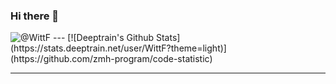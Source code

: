 ### Hi there 👋

<img src="https://count.getloli.com/get/@WittF?theme=rule34" alt="@WittF" />
---
[![Deeptrain's Github Stats](https://stats.deeptrain.net/user/WittF?theme=light)](https://github.com/zmh-program/code-statistic)

---
<!--
**WittF/WittF** is a ✨ _special_ ✨ repository because its `README.md` (this file) appears on your GitHub profile.

Here are some ideas to get you started:

- 🔭 I’m currently working on ...
- 🌱 I’m currently learning ...
- 👯 I’m looking to collaborate on ...
- 🤔 I’m looking for help with ...
- 💬 Ask me about ...
- 📫 How to reach me: ...
- 😄 Pronouns: ...
- ⚡ Fun fact: ...
-->
